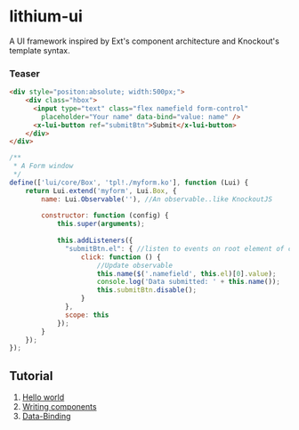 lithium-ui
==========

A UI framework inspired by Ext's component architecture and Knockout's template syntax.

### Teaser
```html
<div style="positon:absolute; width:500px;">
    <div class="hbox">
      <input type="text" class="flex namefield form-control"
        placeholder="Your name" data-bind="value: name" />
      <x-lui-button ref="submitBtn">Submit</x-lui-button>
    </div>
</div>
```
```javascript
/**
 * A Form window
 */
define(['lui/core/Box', 'tpl!./myform.ko'], function (Lui) {
    return Lui.extend('myform', Lui.Box, {
        name: Lui.Observable(''), //An observable..like KnockoutJS
        
        constructor: function (config) {
            this.super(arguments);
          
            this.addListeners({
              "submitBtn.el": { //listen to events on root element of component
                  click: function () {
                      //Update observable
                      this.name($('.namefield', this.el)[0].value);
                      console.log('Data submitted: ' + this.name());
                      this.submitBtn.disable();
                  }
              },
              scope: this
            });
        }
    });
});
```

Tutorial
------
1. [Hello world](wiki/Tutorial-1-Hello-World)
2. [Writing components](wiki/Tutorial-2-Write-a-Component)
3. [Data-Binding](wiki/Tutorial-3-Data-Binding)
